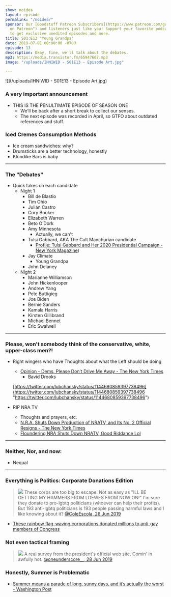 ```yaml
---
show: noidea
layout: episode
permalink: "/noidea/"
sponsor: Our [Goodstuff Patreon Subscribers](https://www.patreon.com/goodstuff "Goodstuff
  on Patreon") and listeners just like you! Support your favorite podcasts directly
  to get exclusive unedited episodes and more.
title: S01:E13 "Young Grandpa"
date: 2019-07-01 00:00:00 -0700
episode: 13
description: Okay, fine, we'll talk about the debates.
mp3: https://media.transistor.fm/65947667.mp3
image: "/uploads/IHNIWID - S01E13 - Episode Art.jpg"

---
```

![](/uploads/IHNIWID - S01E13 - Episode Art.jpg)

### A very important announcement

* THIS IS THE PENULTIMATE EPISODE OF SEASON ONE
  * We'll be back after a short break to collect our senses.
  * The next episode was recorded in April, so GTFO about outdated references and stuff.

### Iced Cremes Consumption Methods

* Ice cream sandwiches: why?
* Drumsticks are a better technology, honestly
* Klondike Bars is baby

***

### The "Debates"
 
* Quick takes on each candidate
  * Night 1
    * Bill de Blastio
    * Tim Ohio
    * Julián Castro
    * Cory Booker
    * Elizabeth Warren
    * Beto O’Dork
    * Amy Minnesota
      * Actually, we can't
    * Tulsi Gabbard, AKA The Cult Manchurian candidate
      * [Profile: Tulsi Gabbard and Her 2020 Presidential Campaign - New York Magazine](http://nymag.com/intelligencer/2019/06/tulsi-gabbard-2020-presidential-campaign.html))
    * Jay Climate
      * Young Grandpa
    * John Delaney
  * Night 2
    * Marianne Williamson
    * John Hickenlooper
    * Andrew Yang
    * Pete Buttigieg
    * Joe Biden
    * Bernie Sanders
    * Kamala Harris
    * Kirsten Gillibrand
    * Michael Bennet
    * Eric Swalwell

***

### Please, won't somebody think of the conservative, white, upper-class men?!

* Right wingers who have Thoughts about what the Left should be doing
  * [Opinion - Dems, Please Don’t Drive Me Away - The New York Times](https://www.nytimes.com/2019/06/27/opinion/democratic-debate-2020.html)
    * Bavid Drooks

  [https://twitter.com/lubchansky/status/1144680859397738496](https://twitter.com/lubchansky/status/1144680859397738496 "https://twitter.com/lubchansky/status/1144680859397738496")
* RIP NRA TV
  * Thoughts and prayers, etc.
  * [N.R.A. Shuts Down Production of NRATV, and Its No. 2 Official Resigns - The New York Times](https://www.nytimes.com/2019/06/25/us/nra-nratv-ackerman-mcqueen.html)
  * [Floundering NRA Shuts Down NRATV, Good Riddance Lol](https://splinternews.com/lmao-the-nra-had-to-shut-down-its-deranged-propaganda-n-1835869814)

***

### Neither, Nor, and now:

* Nequal

***

### Everything is Politics: Corporate Donations Edition

> ![](/uploads/D9_y9HqXYAAil2Q.jpg-large.jpeg)
> These corps are too big to escape. Not as easy as "ILL BE GETTING MY HAMMERS FROM LOEWES FROM NOW ON!" I'm sure they donate to pro-lgbtq politicians (whoever can help their profits). But 193 anti-lgbtq politicians is 193 people passing harmful laws and I like knowing about it?
> [@ColeEscola, 26 Jun 2019](https://twitter.com/ColeEscola/status/1143899968773722112)

* [These rainbow flag-waving corporations donated millions to anti-gay members of Congress](https://popular.info/p/these-rainbow-flag-waiving-corporations?fbclid=IwAR0bhsPCES2YmZxdtj5oEr1TI8Cn7FG_H2N3AHplsA0Ujw3D8XUjzOnYxVM)

### Not even tactical framing

> ![](/uploads/D-KMlAOX4AMhK2t.jpg-large.jpeg)
> A real survey from the president's official web site. Comin' in awfully hot.
> [@oneunderscore__, 28 Jun 2019](https://twitter.com/oneunderscore__/status/1144631828105650177)

### Honestly, Summer is Problematic

* [Summer means a parade of long, sunny days, and it’s actually the worst - Washington Post](https://www.washingtonpost.com/lifestyle/style/summer-means-a-parade-of-long-sunny-days-and-its-actually-the-worst/2019/06/23/27868ac6-92a1-11e9-b570-6416efdc0803_story.html?utm_term=.37cf331b2a9b)